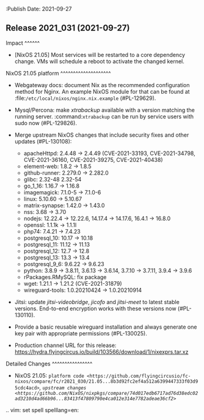:Publish Date: 2021-09-27

Release 2021_031 (2021-09-27)
-----------------------------

Impact
^^^^^^

* [NixOS 21.05] Most services will be restarted to a core dependency change.
  VMs will schedule a reboot to activate the changed kernel.


NixOS 21.05 platform
^^^^^^^^^^^^^^^^^^^^

* Webgateway docs: document Nix as the recommended configuration method for Nginx.
  An example NixOS module for that can be found at :file:`/etc/local/nixos/nginx.nix.example` (#PL-129629).
* Mysql/Percona: make *xtrabackup* available with a version matching the running server.
  :command:`xtrabackup` can be run by service users with sudo now (#PL-129826).
* Merge upstream NixOS changes that include security fixes and other updates (#PL-130108):

    * apacheHttpd: 2.4.48 -> 2.4.49 (CVE-2021-33193, CVE-2021-34798,
      CVE-2021-36160, CVE-2021-39275, CVE-2021-40438)
    * element-web: 1.8.2 -> 1.8.5
    * github-runner: 2.279.0 -> 2.282.0
    * glibc: 2.32-48 2.32-54
    * go_1_16: 1.16.7 -> 1.16.8
    * imagemagick: 7.1.0-5 -> 7.1.0-6
    * linux: 5.10.60 -> 5.10.67
    * matrix-synapse: 1.42.0 -> 1.43.0
    * nss: 3.68 -> 3.70
    * nodejs: 12.22.4 -> 12.22.6, 14.17.4 -> 14.17.6, 16.4.1 -> 16.8.0
    * openssl: 1.1.1k -> 1.1.1l
    * php74: 7.4.21 -> 7.4.23
    * postgresql_10: 10.17 -> 10.18
    * postgresql_11: 11.12 -> 11.13
    * postgresql_12: 12.7 -> 12.8
    * postgresql_13: 13.3 -> 13.4
    * postgresql_9_6: 9.6.22 -> 9.6.23
    * python: 3.8.9 -> 3.8.11, 3.6.13 -> 3.6.14, 3.7.10 -> 3.7.11, 3.9.4 -> 3.9.6
    * rPackages.RMySQL: fix package
    * wget: 1.21.1 -> 1.21.2 (CVE-2021-31879)
    * wireguard-tools: 1.0.20210424 -> 1.0.20210914

* Jitsi: update *jitsi-videobridge*, *jicofo* and *jitsi-meet* to latest stable versions.
  End-to-end encryption works with these versions now (#PL-130110).
* Provide a basic reusable wireguard installation and always generate one key pair
  with appropriate permissions (#PL-130025).
* Production channel URL for this release: https://hydra.flyingcircus.io/build/103566/download/1/nixexprs.tar.xz


Detailed Changes
^^^^^^^^^^^^^^^^

* NixOS 21.05: `platform code <https://github.com/flyingcircusio/fc-nixos/compare/fc/r2021_030/21.05...8b3d92fc2ef4a512a6399447333f03d95cdc4acd>`_,
  `upstream changes <https://github.com/NixOS/nixpkgs/compare/74d017edb6717ad76d38edc02ad3210d4ad66b96...83413f47809790e4ca012e314e7782adeae36cf2>`_

.. vim: set spell spelllang=en:

